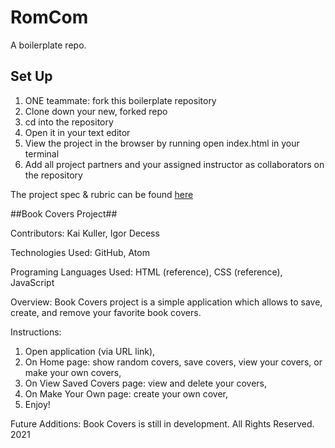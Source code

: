 # RomCom

A boilerplate repo.

## Set Up
1. ONE teammate: fork this boilerplate repository
2. Clone down your new, forked repo
3. cd into the repository
4. Open it in your text editor
5. View the project in the browser by running open index.html in your terminal
6. Add all project partners and your assigned instructor as collaborators on the repository

The project spec & rubric can be found [here](https://frontend.turing.io/projects/module-1/romcom-pair.html)

##Book Covers Project##

Contributors:
Kai Kuller, Igor Decess

Technologies Used:
GitHub, Atom

Programing Languages Used:
HTML (reference), CSS (reference), JavaScript

Overview:
Book Covers project is a simple application which allows to save, create, and remove your favorite book covers.

Instructions:
1. Open application (via URL link),
2. On Home page: show random covers, save covers, view your covers, or make your own covers,
3. On View Saved Covers page: view and delete your covers,
4. On Make Your Own page: create your own cover,
5. Enjoy!

Future Additions:
Book Covers is still in development.
All Rights Reserved. 2021
